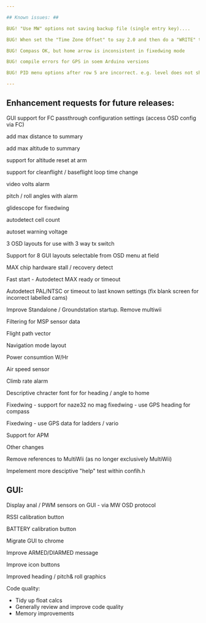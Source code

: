 ```yaml
---

## Known issues: ##

BUG! "Use MW" options not saving backup file (single entry key)....

BUG! When set the "Time Zone Offset" to say 2.0 and then do a "WRITE" the value will change (display) to 0.2

BUG! Compass OK, but home arrow is inconsistent in fixedwing mode

BUG! compile errors for GPS in soem Arduino versions

BUG! PID menu options after row 5 are incorrect. e.g. level does not show level settings

---
```


## Enhancement requests for future releases: ##

GUI support for FC passthrough configuration settings (access OSD config via FC) 

add max distance to summary

add max altitude to summary

support for altitude reset at arm

support for cleanflight / baseflight loop time change

video volts alarm

pitch / roll angles with alarm

glidescope for fixedwing 

autodetect cell count

autoset warning voltage

3 OSD layouts for use with 3 way tx switch

Support for 8 GUI layouts selectable from OSD menu at field

MAX chip hardware stall / recovery detect

Fast start - Autodetect MAX ready or timeout

Autodetect PAL/NTSC or timeout to last known settings (fix blank screen for incorrect labelled cams)

Improve Standalone / Groundstation startup. Remove multiwii

Filtering for MSP sensor data

Flight path vector

Navigation mode layout

Power consumtion W/Hr 

Air speed sensor

Climb rate alarm

Descriptive chracter font for for heading / angle to home

Fixedwing - support for naze32 no mag fixedwing - use GPS heading for compass

Fixedwing - use GPS data for ladders / vario

Support for APM


Other changes

Remove references to MultiWii (as no longer exclusively MultiWii)

Impelement more desciptive "help" test within confih.h


## GUI: ##
Display anal / PWM sensors on GUI - via MW OSD protocol

RSSI calibration button

BATTERY calibration button

Migrate GUI to chrome

Improve ARMED/DIARMED message

Improve icon buttons

Improved heading / pitch& roll graphics 


Code quality:

 - Tidy up float calcs
 - Generally review and improve code quality
 - Memory improvements
 
